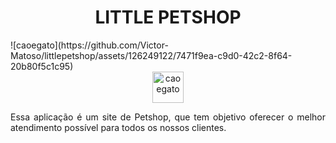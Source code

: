<h1 align="center"> LITTLE PETSHOP </h1>
![caoegato](https://github.com/Victor-Matoso/littlepetshop/assets/126249122/7471f9ea-c9d0-42c2-8f64-20b80f5c1c95)


<div align="center">
    <img width= 50px title="caoegato" src="https://github.com/Victor-Matoso/littlepetshop/assets/126249122/7471f9ea-c9d0-42c2-8f64-20b80f5c1c95"/>
<div>


<p align="justify"> Essa aplicação é um site de Petshop, que tem objetivo oferecer o melhor atendimento possível para todos os nossos clientes.
 </p>

